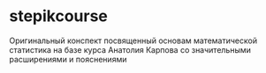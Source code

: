 # stepikcourse
Оригинальный конспект посвященный основам математической статистика на базе курса Анатолия Карпова со значительными расширениями и пояснениями
